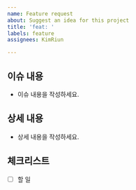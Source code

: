 ```yaml
---
name: Feature request
about: Suggest an idea for this project
title: 'feat: '
labels: feature
assignees: KimRiun

---
```


## 이슈 내용
- 이슈 내용을 작성하세요.

## 상세 내용
- 상세 내용을 작성하세요.

## 체크리스트
- [ ] 할 일
